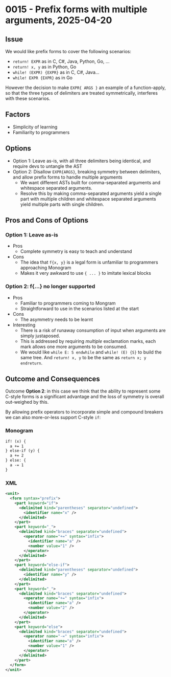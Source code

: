 # 0015 - Prefix forms with multiple arguments, 2025-04-20

## Issue

We would like prefix forms to cover the following scenarios:

- `return! EXPR` as in C, C#, Java, Python, Go, ...
- `return! x, y` as in Python, Go
- `while! (EXPR) {EXPR}` as in C, C#, Java...
- `while! EXPR {EXPR}` as in Go

However the decision to make `EXPR{ ARGS }` an example of a function-apply, so
that the three types of delimiters are treated symmetrically, interferes with
these scenarios.

## Factors

- Simplicity of learning
- Familiarity to programmers

## Options

- Option 1: Leave as-is, with all three delimiters being identical, and require
  devs to untangle the AST
- Option 2: Disallow `EXPR{ARGS}`, breaking symmetry between delimiters, and
  allow prefix forms to handle multiple arguments
  - We want different ASTs built for comma-separated arguments and
    whitespace separated arguments.
  - Resolve this by making comma-separated arguments yield a single part with
    multiple children and whitespace separated arguments yield multiple parts
    with single children.

## Pros and Cons of Options

### Option 1: Leave as-is

- Pros
  - Complete symmetry is easy to teach and understand
- Cons
  - The idea that `f{x, y}` is a legal form is unfamiliar to programmers
    approaching Monogram
  - Makes it very awkward to use `{ ... }` to imitate lexical blocks

### Option 2: f{...} no longer supported

- Pros
  - Familiar to programmers coming to Mongram
  - Straightforward to use in the scenarios listed at the start
- Cons
  - The asymmetry needs to be learnt
- Interesting
  - There is a risk of runaway consumption of input when arguments are
    simply justaposed.
  - This is addressed by requiring _multiple_ exclamation marks, each mark
    allows one more arguments to be consumed.
  - We would like `while E: S endwhile` and `while! (E) {S}` to build the 
    same tree. And `return! x, y` to be the same as `return x; y endreturn`.

## Outcome and Consequences

Outcome **Option 2**: in this case we think that the ability to represent
some C-style forms is a significant advantage and the loss of symmetry is
overall out-weighed by this. 

By allowing prefix operators to incorporate simple and compound breakers
we can also more-or-less support C-style `if`:

### Monogram
```txt
if! (x) {
  a += 1
} else-if (y) {
  a += 2
} else: {
  a -= 1
}
```

### XML
```xml
<unit>
  <form syntax="prefix">
    <part keyword="if">
      <delimited kind="parentheses" separator="undefined">
        <identifier name="x" />
      </delimited>
    </part>
    <part keyword="_">
      <delimited kind="braces" separator="undefined">
        <operator name="+=" syntax="infix">
          <identifier name="a" />
          <number value="1" />
        </operator>
      </delimited>
    </part>
    <part keyword="else-if">
      <delimited kind="parentheses" separator="undefined">
        <identifier name="y" />
      </delimited>
    </part>
    <part keyword="_">
      <delimited kind="braces" separator="undefined">
        <operator name="+=" syntax="infix">
          <identifier name="a" />
          <number value="2" />
        </operator>
      </delimited>
    </part>
    <part keyword="else">
      <delimited kind="braces" separator="undefined">
        <operator name="-=" syntax="infix">
          <identifier name="a" />
          <number value="1" />
        </operator>
      </delimited>
    </part>
  </form>
</unit>
```

